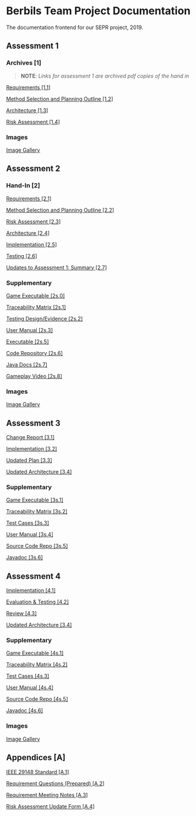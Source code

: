# Berbils Team Project Documentation
The documentation frontend for our SEPR project, 2019.

## Assessment 1

### Archives [1]

> **NOTE**: *Links for assessment 1 are archived pdf copies of the hand in*

[Requirements [1.1]](Assessment1/Req1.pdf)

[Method Selection and Planning Outline [1.2]](Assessment1/Plan1.pdf)

[Architecture [1.3]](Assessment1/Arch1.pdf)

[Risk Assessment [1.4]](Assessment1/Risk1.pdf)

### Images

[Image Gallery](Assessment1/Images/Gallery.md)

## Assessment 2

### Hand-In [2]

[Requirements [2.1]](https://docs.google.com/document/d/17JfTq91l-9dCZaVaFxJoGubLILUlw9EhaqEPPKj_GCs/edit?usp=sharing)

[Method Selection and Planning Outline [2.2]](https://docs.google.com/document/d/1dwewwjUQkECWFBtsb6lFr8TWFSzdwsB1BmPWf_Brehw/edit?usp=sharing)

[Risk Assessment [2.3]](https://docs.google.com/document/d/1XxB0ynHKi2ZAGpRPNSpWqKPyd9UQXrqsGcAdovg_AYk/edit?usp=sharing)

[Architecture [2.4]](https://docs.google.com/document/d/17pU1x0DD34lsgjRjt37OeiBD2nQfTLqlitaAS8W_Smk/edit?usp=sharing)

[Implementation [2.5]](https://docs.google.com/document/d/1Q3L1_HbhJCZ-UGAmRamI0bkDNyfXKLhxXQoO6BJtKIw/edit?usp=sharing)

[Testing [2.6]](https://docs.google.com/document/d/1tPLJ-EWeDOE6ude7JlbaPOVxBOhTlZRpfZanFT1V-R8/edit?usp=sharing)

[Updates to Assessment 1: Summary [2.7]](https://docs.google.com/document/d/1dSMNthgV26EyRlcCeONvhuqOBXVjZgA4DaS1DHoBjt0/edit?usp=sharing)

### Supplementary

[Game Executable [2s.0]](desktop-1.0.jar)

[Traceability Matrix [2s.1]](https://docs.google.com/spreadsheets/d/1x0CG9MiFtrh2Vxmv7KBtYZwpXpDp49aunIc_EKc0hq0/edit?usp=sharing)

[Testing Design/Evidence [2s.2]](https://docs.google.com/document/d/1r1rafJILcJe_3tJiGrFYW8jeuJDwc1FPEGblsqmtd3M/edit?usp=sharing)

[User Manual [2s.3]](https://docs.google.com/document/d/1CVhWFX8c_daLan4HWWiN7ordHZJuIHRjxXz7MzsgwB0/edit?usp=sharing)

[Executable [2s.5]](https://github.com/SEPR16/SEPR16.github.io/raw/master/desktop-1.0.jar)

[Code Repository [2s.6]](https://dev.azure.com/sepr16/_git/Game?path=%2F&version=GBmaster&_a=contents)

[Java Docs [2s.7]](Assessment2/JavaDocs)

[Gameplay Video [2s.8]](https://www.youtube.com/watch?v=bom6txFNvcM&feature=youtu.be)

### Images

[Image Gallery](Assessment2/Images/Gallery.md)

## Assessment 3

[Change Report [3.1]](https://docs.google.com/document/d/1rKyt4df1Dne4HEZfNzdHA_QO5vjPEAM-XhEYjiGw9Sw/edit?usp=sharing)

[Implementation [3.2]](https://docs.google.com/document/d/194EtM6fEpUEAv1jtPAfMY1TTAGtCaP0RJER6TJmOQSM/edit?usp=sharing)

[Updated Plan [3.3]](https://docs.google.com/document/d/1Z4E-B1WzG9WZwmWov05TjUwj8QmGvysJGoNEqOANxHQ/edit?usp=sharing)

[Updated Architecture [3.4]](https://docs.google.com/document/d/1bSYpOZmWP8iNfb5OOwGfT9JaVEUy01TweTvkWqkXLm4/edit?usp=sharing)

### Supplementary

[Game Executable [3s.1]](Assessment3/kroy.jar)

[Traceability Matrix [3s.2]](https://docs.google.com/spreadsheets/d/1rgth8NJ-NF5kDwIgrydP_bLQqOfdV-sIXOrfdviwOLI/edit?usp=sharing)

[Test Cases [3s.3]](https://docs.google.com/spreadsheets/d/1qr0zGNvJOLrjUF-maZfmY838qAWYTOigeKCG-xVjmdc/edit?usp=sharing)

[User Manual [3s.4]](https://docs.google.com/document/d/1HxbPArCZjnQRsOXqNnLJ51hfT95hbv2AINbw_5CGQlo/edit?usp=sharing)

[Source Code Repo [3s.5]](https://dev.azure.com/sepr16/Game/_git/Assignment3)

[Javadoc [3s.6]](Assessment3/JavaDocs)



## Assessment 4

[Implementation [4.1]](https://docs.google.com/document/u/1/d/1BdhLp1fo6h8bWhy_A5-pKodSwNQGJPKQ60oUmXTT04A/edit?usp=drive_web&ouid=115979054887050367857)

[Evaluation & Testing [4.2]](https://docs.google.com/document/d/1WB4yrltTh-MzQ6GMKw-LACd3LVBsL5niM4qVj82HakQ/edit?usp=sharing)

[Review [4.3]](https://docs.google.com/document/d/1OYV_w3r_nRVGDk3KkmoNwhTwEreV03AhcHI0dNMdM8Q/edit?usp=sharing)

[Updated Architecture [3.4]](https://docs.google.com/document/d/1bSYpOZmWP8iNfb5OOwGfT9JaVEUy01TweTvkWqkXLm4/edit?usp=sharing)

### Supplementary

[Game Executable [4s.1]](Assessment4/kroy.jar)

[Traceability Matrix [4s.2]](UPDATE)

[Test Cases [4s.3]](UPDATE)

[User Manual [4s.4]](UPDATE)

[Source Code Repo [4s.5]](https://dev.azure.com/sepr16/Game/_git/Assignment4?version=GBmaster)

[Javadoc [4s.6]](Assessment4/JavaDocs)

### Images

[Image Gallery](Assessment3/Images/Gallery.md)

## Appendices [A]

[IEEE 29148 Standard [A.1]](https://drive.google.com/a/york.ac.uk/file/d/16D3j55bur3vuNJafH8qle9jKWbT4A6v8/view?usp=sharing)

[Requirement Questions (Prepared) [A.2]](https://docs.google.com/document/d/1chuwoX8gyhHySJ4lMOAMNRa089EgwSF5c4PZLpy9t90/edit?usp=sharing)

[Requirement Meeting Notes [A.3]](https://docs.google.com/document/d/1GPiO9DPhDPSmFrTBdXBHQt6nCORbOsLNHpI2GMyNPZI/edit?usp=sharing)

[Risk Assessment Update Form [A.4]](https://docs.google.com/document/d/1x3hdrbIMIteII4GW1W3RP9bCzBNAFy9s1ZcLrp7yxBE/edit?usp=sharing)
